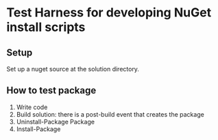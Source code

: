 Test Harness for developing NuGet install scripts
=================================================

Setup
-----

Set up a nuget source at the solution directory.

How to test package
-------------------

1. Write code
2. Build solution: there is a post-build event that creates the package
3.
    Uninstall-Package Package
4.
    Install-Package
